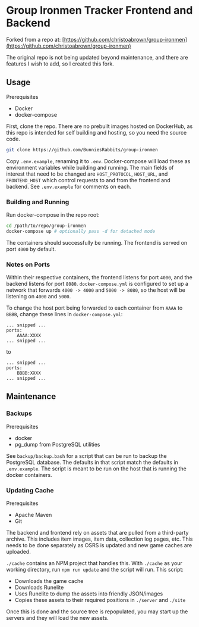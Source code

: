 # Group Ironmen Tracker Frontend and Backend

Forked from a repo at: [https://github.com/christoabrown/group-ironmen](https://github.com/christoabrown/group-ironmen)

The original repo is not being updated beyond maintenance, and there are features I wish to add, so I created this fork.

## Usage

Prerequisites

- Docker
- docker-compose

First, clone the repo. There are no prebuilt images hosted on DockerHub, as this repo is intended for self building and hosting, so you need the source code.

```bash
git clone https://github.com/BunniesRabbits/group-ironmen
```

Copy `.env.example`, renaming it to `.env`. Docker-compose will load these as environment variables while building and running. The main fields of interest that need to be changed are `HOST_PROTOCOL`, `HOST_URL`, and `FRONTEND_HOST` which control requests to and from the frontend and backend. See `.env.example` for comments on each.

### Building and Running

Run docker-compose in the repo root:

```bash
cd /path/to/repo/group-ironmen
docker-compose up # optionally pass -d for detached mode
```

The containers should successfully be running. The frontend is served on port `4000` by default.

### Notes on Ports

Within their respective containers, the frontend listens for port `4000`, and the backend listens for port `8080`. `docker-compose.yml` is configured to set up a network that forwards `4000 -> 4000` and `5000 -> 8080`, so the host will be listening on `4000` and `5000`.

To change the host port being forwarded to each container from `AAAA` to `BBBB`, change these lines in `docker-compose.yml`:

```text
... snipped ...
ports:
    AAAA:XXXX
... snipped ...
```

to

```text
... snipped ...
ports:
    BBBB:XXXX
... snipped ...
```

## Maintenance

### Backups

Prerequisites

- docker
- pg_dump from PostgreSQL utilities

See `backup/backup.bash` for a script that can be run to backup the PostgreSQL database. The defaults in that script match the defaults in `.env.example`. The script is meant to be run on the host that is running the docker containers.

### Updating Cache

Prerequisites

- Apache Maven
- Git

The backend and frontend rely on assets that are pulled from a third-party archive. This includes item images, item data, collection log pages, etc. This needs to be done separately as OSRS is updated and new game caches are uploaded.

`./cache` contains an NPM project that handles this. With `./cache` as your working directory, run `npm run update` and the script will run. This script:

- Downloads the game cache
- Downloads Runelite
- Uses Runelite to dump the assets into friendly JSON/images
- Copies these assets to their required positions in `./server` and `./site`

Once this is done and the source tree is repopulated, you may start up the servers and they will load the new assets.
